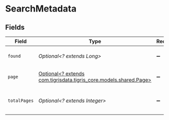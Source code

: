 # SearchMetadata


## Fields

| Field                                                                                            | Type                                                                                             | Required                                                                                         | Description                                                                                      |
| ------------------------------------------------------------------------------------------------ | ------------------------------------------------------------------------------------------------ | ------------------------------------------------------------------------------------------------ | ------------------------------------------------------------------------------------------------ |
| `found`                                                                                          | *Optional<? extends Long>*                                                                       | :heavy_minus_sign:                                                                               | Total number of search results across all pages                                                  |
| `page`                                                                                           | [Optional<? extends com.tigrisdata.tigris_core.models.shared.Page>](../../models/shared/Page.md) | :heavy_minus_sign:                                                                               | Pagination metadata for SearchResponse                                                           |
| `totalPages`                                                                                     | *Optional<? extends Integer>*                                                                    | :heavy_minus_sign:                                                                               | Number representing the total pages of results                                                   |